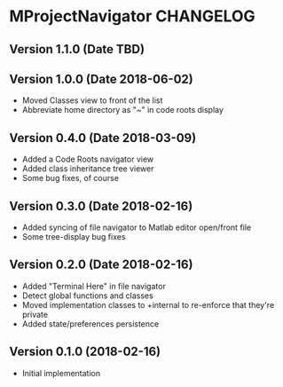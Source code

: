 MProjectNavigator CHANGELOG
============================

## Version 1.1.0 (Date TBD)

## Version 1.0.0 (Date 2018-06-02)

* Moved Classes view to front of the list
* Abbreviate home directory as "~" in code roots display

## Version 0.4.0 (Date 2018-03-09)

* Added a Code Roots navigator view
* Added class inheritance tree viewer
* Some bug fixes, of course

## Version 0.3.0 (Date 2018-02-16)

* Added syncing of file navigator to Matlab editor open/front file
* Some tree-display bug fixes

## Version 0.2.0 (Date 2018-02-16)

* Added "Terminal Here" in file navigator
* Detect global functions and classes
* Moved implementation classes to +internal to re-enforce that they're private
* Added state/preferences persistence

## Version 0.1.0 (2018-02-16)

* Initial implementation
